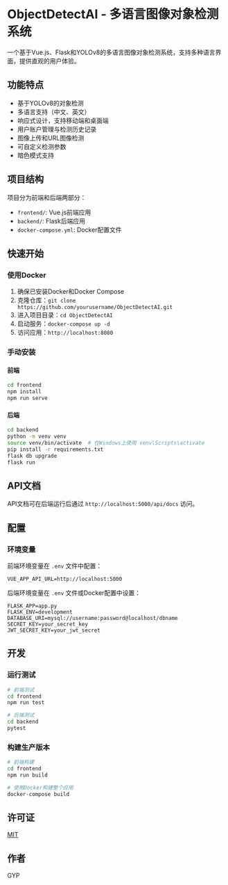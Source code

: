 # ObjectDetectAI - 多语言图像对象检测系统

一个基于Vue.js、Flask和YOLOv8的多语言图像对象检测系统，支持多种语言界面，提供直观的用户体验。

## 功能特点

- 基于YOLOv8的对象检测
- 多语言支持（中文、英文）
- 响应式设计，支持移动端和桌面端
- 用户账户管理与检测历史记录
- 图像上传和URL图像检测
- 可自定义检测参数
- 暗色模式支持

## 项目结构

项目分为前端和后端两部分：

- `frontend/`: Vue.js前端应用
- `backend/`: Flask后端应用
- `docker-compose.yml`: Docker配置文件

## 快速开始

### 使用Docker

1. 确保已安装Docker和Docker Compose
2. 克隆仓库：`git clone https://github.com/yourusername/ObjectDetectAI.git`
3. 进入项目目录：`cd ObjectDetectAI`
4. 启动服务：`docker-compose up -d`
5. 访问应用：`http://localhost:8080`

### 手动安装

#### 前端

```bash
cd frontend
npm install
npm run serve
```

#### 后端

```bash
cd backend
python -m venv venv
source venv/bin/activate  # 在Windows上使用 venv\Scripts\activate
pip install -r requirements.txt
flask db upgrade
flask run
```

## API文档

API文档可在后端运行后通过 `http://localhost:5000/api/docs` 访问。

## 配置

### 环境变量

前端环境变量在 `.env` 文件中配置：

```
VUE_APP_API_URL=http://localhost:5000
```

后端环境变量在 `.env` 文件或Docker配置中设置：

```
FLASK_APP=app.py
FLASK_ENV=development
DATABASE_URI=mysql://username:password@localhost/dbname
SECRET_KEY=your_secret_key
JWT_SECRET_KEY=your_jwt_secret
```

## 开发

### 运行测试

```bash
# 前端测试
cd frontend
npm run test

# 后端测试
cd backend
pytest
```

### 构建生产版本

```bash
# 前端构建
cd frontend
npm run build

# 使用Docker构建整个应用
docker-compose build
```

## 许可证

[MIT](LICENSE)

## 作者

GYP
